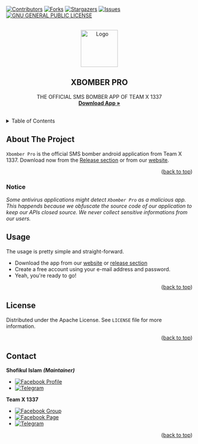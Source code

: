 <div id="top"></div>


[![Contributors][contributors-shield]][contributors-url]
[![Forks][forks-shield]][forks-url]
[![Stargazers][stars-shield]][stars-url]
[![Issues][issues-shield]][issues-url]
[![GNU GENERAL PUBLIC LICENSE][license-shield]][license-url]



<!-- PROJECT LOGO -->
<br />
<div align="center">
  <a href="https://github.com/weareteamx/xbomber-pro">
    <img src="https://i.ibb.co/Kxfn3pJ/XBOMBER-Round.png" alt="Logo" width="100" height="100">
  </a>

<h2 align="center">XBOMBER PRO</h2>

  <p align="center">
    THE OFFICIAL SMS BOMBER APP OF TEAM X 1337
    <br />
    <a href="https://weareteamx.github.io"><strong>Download App »</strong></a>
    <br />
    <br />
  </p>
</div>



<!-- TABLE OF CONTENTS -->
<details>
  <summary>Table of Contents</summary>
  <ol>
    <li>
      <a href="#about-the-project">About The Project</a>
    </li>
    <li><a href="#usage">Usage</a></li>
    <li><a href="#license">License</a></li>
    <li><a href="#contact">Contact</a></li>
  </ol>
</details>



<!-- ABOUT THE PROJECT -->
## About The Project

`Xbomber Pro` is the official SMS bomber android application from Team X 1337. Download now from the [Release section](https://github.com/WeAreTeamX/xbomber-pro/releases) or from our [website](https://weareteamx.github.io). 

<p align="right">(<a href="#top">back to top</a>)</p>


### Notice

_Some antivirus applications might detect `Xbomber Pro` as a malicious app. This happends because we obfuscate the source code of our application to keep our APIs closed source. We never collect sensitive informations from our users._

<!-- USAGE EXAMPLES -->
## Usage

The usage is pretty simple and straight-forward.
 - Download the app from our [website](https://weareteamx.github.io) or [release section](https://github.com/WeAreTeamX/xbomber-pro/releases)
 - Create a free account using your e-mail address and password.
 - Yeah, you're ready to go!


<p align="right">(<a href="#top">back to top</a>)</p>



<!-- LICENSE -->
## License

Distributed under the Apache License. See `LICENSE` file for more information.

<p align="right">(<a href="#top">back to top</a>)</p>


<!-- CONTACT -->
## Contact

**Shofikul Islam** ***(Maintainer)***
- [![Facebook Profile](https://img.shields.io/badge/Facebook-Profile-1877F2?style=for-the-badge&logo=facebook&logoColor=white)](https://www.facebook.com/shofikul21)&nbsp;
- [![Telegram](https://img.shields.io/badge/Telegram-ID-2CA5E0?style=for-the-badge&logo=telegram&logoColor=white)](https://t.me/TeamxZone1337)&nbsp;

**Team X 1337**
- [![Facebook Group](https://img.shields.io/badge/Facebook-Group-1877F2?style=for-the-badge&logo=facebook&logoColor=white)](https://web.facebook.com/groups/team.x.official.community)&nbsp;
- [![Facebook Page](https://img.shields.io/badge/Facebook-Page-1877F2?style=for-the-badge&logo=facebook&logoColor=white)](https://facebook.com/ign0r3dh4x0r)&nbsp;
- [![Telegram](https://img.shields.io/badge/Telegram-Channel-2CA5E0?style=for-the-badge&logo=telegram&logoColor=white)](https://t.me/Teamx1337official)&nbsp;




<p align="right">(<a href="#top">back to top</a>)</p>



<!-- MARKDOWN LINKS & IMAGES -->
<!-- https://www.markdownguide.org/basic-syntax/#reference-style-links -->
[contributors-shield]: https://img.shields.io/github/contributors/WeAreTeamX/xbomber-pro.svg?style=for-the-badge
[contributors-url]: https://github.com/WeAreTeamX/xbomber-pro/graphs/contributors
[forks-shield]: https://img.shields.io/github/forks/WeAreTeamX/xbomber-pro.svg?style=for-the-badge
[forks-url]: https://github.com/WeAreTeamX/xbomber-pro/network/members
[stars-shield]: https://img.shields.io/github/stars/WeAreTeamX/xbomber-pro.svg?style=for-the-badge
[stars-url]: https://github.com/WeAreTeamX/xbomber-pro/stargazers
[issues-shield]: https://img.shields.io/github/issues/WeAreTeamX/xbomber-pro.svg?style=for-the-badge
[issues-url]: https://github.com/WeAreTeamX/xbomber-pro/issues
[license-shield]: https://img.shields.io/github/license/WeAreTeamX/xbomber-pro.svg?style=for-the-badge
[license-url]: https://github.com/WeAreTeamX/xbomber-pro/blob/master/LICENSE.txt
[linkedin-shield]: https://img.shields.io/badge/-LinkedIn-black.svg?style=for-the-badge&logo=linkedin&colorB=555